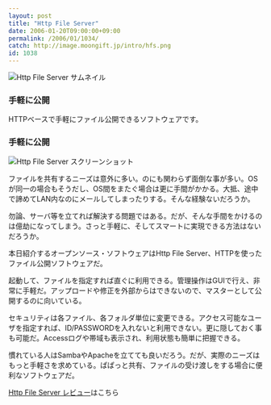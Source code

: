 ```yaml
---
layout: post
title: "Http File Server"
date: 2006-01-20T09:00:00+09:00
permalink: /2006/01/1034/
catch: http://image.moongift.jp/intro/hfs.png
id: 1038
---
```

 ![Http File Server サムネイル](http://image.moongift.jp/intro/hfs.t.png "Http File Server サムネイル")
  

### 手軽に公開
  
HTTPベースで手軽にファイル公開できるソフトウェアです。  
<!--more-->  

### 手軽に公開
  

![Http File Server スクリーンショット](http://image.moongift.jp/intro/hfs.png "Http File Server スクリーンショット")

  

ファイルを共有するニーズは意外に多い。のにも関わらず面倒な事が多い。OSが同一の場合もそうだし、OS間をまたぐ場合は更に手間がかかる。大抵、途中で諦めてLAN内なのにメールしてしまったりする。そんな経験ないだろうか。

  

勿論、サーバ等を立てれば解決する問題ではある。だが、そんな手間をかけるのは億劫になってしまう。さっと手軽に、そしてスマートに実現できる方法はないだろうか。

  

本日紹介するオープンソース・ソフトウェアはHttp File Server、HTTPを使ったファイル公開ソフトウェアだ。

  

起動して、ファイルを指定すれば直ぐに利用できる。管理操作はGUIで行え、非常に手軽だ。アップロードや修正を外部からはできないので、マスターとして公開するのに向いている。

  

セキュリティは各ファイル、各フォルダ単位に変更できる。アクセス可能なユーザを指定すれば、ID/PASSWORDを入れないと利用できない。更に隠しておく事も可能だ。Accessログや帯域も表示され、利用状態も簡単に把握できる。

  

慣れている人はSambaやApacheを立てても良いだろう。だが、実際のニーズはもっと手軽さを求めている。ぱぱっと共有、ファイルの受け渡しをする場合に便利なソフトウェアだ。

  

[Http File Server レビュー](http://oss.moongift.jp/review/i-1039.html)はこちら

